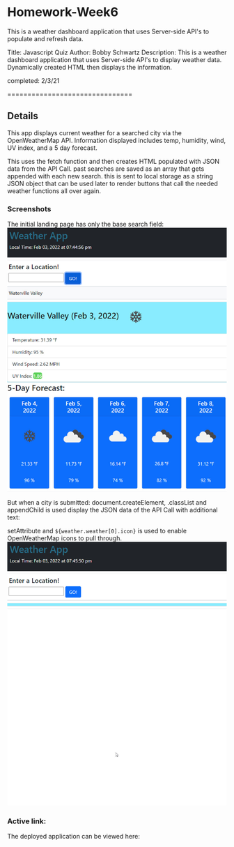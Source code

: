 # Homework-Week6
This is a weather dashboard application that uses Server-side API's to populate and refresh data.

Title: Javascript Quiz
Author: Bobby Schwartz
Description: This is a weather dashboard application that uses Server-side API's to display weather data. Dynamically created HTML then displays the information.

completed: 2/3/21

===============================

## Details
This app displays current weather for a searched city via the OpenWeatherMap API. Information displayed includes temp, humidity, wind, UV index, and a 5 day forecast.

This uses the fetch function and then creates HTML populated with JSON data from the API Call.
past searches are saved as an array that gets appended with each new search. this is sent to local storage as a string JSON object that can be used later to render buttons that call the needed weather functions all over again.

### Screenshots

The initial landing page has only the base search field:
![See example of initial page](./assets/img/weather1.jpg)

But when a city is submitted: document.createElement, .classList and appendChild is used display the JSON data of the API Call with additional text:

setAttribute and `${weather.weather[0].icon}` is used to enable OpenWeatherMap icons to pull through.
![See example of initial page](./assets/img/weather2.jpg)

### Active link:
The deployed application can be viewed here:

